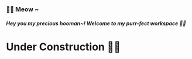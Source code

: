 ### 🐱‍💻 Meow ~
##### Hey you my precious **hooman~!** Welcome to my ***purr***-fect workspace 🐱‍👤

<!-- ![Trial 1](https://user-images.githubusercontent.com/32029746/132721275-ddacfeea-48d9-4fcd-ac45-1554480384ca.png) -->

# Under Construction 🐱‍👓

<!-- # Come back after **September 12** 🐱‍🚀 . . .  -->

<!-- cute trial -->

<!--
**scaredmeow/scaredmeow** is a ✨ _special_ ✨ repository because its `README.md` (this file) appears on your GitHub profile.

Here are some ideas to get you started:

- 🔭 I’m currently working on ...
- 🌱 I’m currently learning ...
- 👯 I’m looking to collaborate on ...
- 🤔 I’m looking for help with ...
- 💬 Ask me about ...
- 📫 How to reach me: ...
- 😄 Pronouns: ...
- ⚡ Fun fact: ...
-->  







